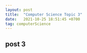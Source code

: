 ```yaml
---
layout: post
title:  "Computer Science Topic 3"
date:   2021-10-25 18:51:45 +0700
tag: computerScience
---
```


## post 3
